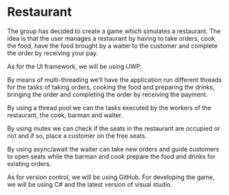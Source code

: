 # Restaurant

The group has decided to create a game which simulates a restaurant. The idea is that the user manages a restaurant by having to take orders, cook the food, have the food brought by a waiter to the customer and complete the order by receiving your pay.   

As for the UI framework, we will be using UWP. 

By means of multi-threading we’ll have the application run different threads for the tasks of taking orders, cooking the food and preparing the drinks, bringing the order and completing the order by receiving the payment. 

By using a thread pool we can the tasks executed by the workers of the restaurant, the cook, barman and waiter. 

By using mutex we can check if the seats in the restaurant are occupied or not and if so, place a customer on the free seats. 

By using async/await the waiter can take new orders and guide customers to open seats while the barman and cook prepare the food and drinks for existing orders. 

As for version control, we will be using GitHub. For developing the game, we will be using C# and the latest version of visual studio. 
